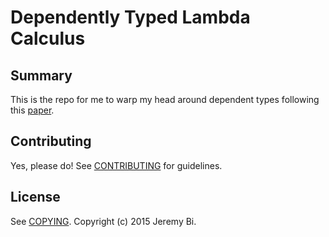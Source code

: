 # Dependently Typed Lambda Calculus

## Summary

This is the repo for me to warp my head around dependent types
following this
[paper](http://www.andres-loeh.de/LambdaPi/LambdaPi.pdf).


## Contributing

Yes, please do! See [CONTRIBUTING][] for guidelines.

## License

See [COPYING][]. Copyright (c) 2015 Jeremy Bi.


[CONTRIBUTING]: ./CONTRIBUTING.md
[COPYING]: ./COPYING
